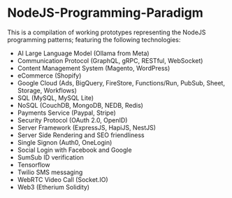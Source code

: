 # NodeJS-Programming-Paradigm

This is a compilation of working prototypes representing the NodeJS programming patterns;
featuring the following technologies:
  - AI Large Language Model (Ollama from Meta)
  - Communication Protocol (GraphQL, gRPC, RESTful, WebSocket)
  - Content Management System (Magento, WordPress)
  - eCommerce (Shopify)
  - Google Cloud (Ads, BigQuery, FireStore, Functions/Run, PubSub, Sheet, Storage, Workflows)
  - SQL (MySQL, MySQL Lite)
  - NoSQL (CouchDB, MongoDB, NEDB, Redis)
  - Payments Service (Paypal, Stripe)
  - Security Protocol (OAuth 2.0, OpenID)
  - Server Framework (ExpressJS, HapiJS, NestJS)
  - Server Side Rendering and SEO friendliness
  - Single Signon (Auth0, OneLogin)
  - Social Login with Facebook and Google
  - SumSub ID verification
  - Tensorflow
  - Twilio SMS messaging
  - WebRTC Video Call (Socket.IO)
  - Web3 (Etherium Solidity)
